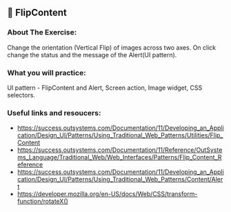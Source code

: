 ## :ledger: FlipContent

### About The Exercise:

Change the orientation (Vertical Flip) of images across two axes. On click change the status and the message of the Alert(UI pattern).

### What you will practice:

UI pattern - FlipContent and Alert, Screen action, Image widget, CSS selectors.

### Useful links and resoucers:

- https://success.outsystems.com/Documentation/11/Developing_an_Application/Design_UI/Patterns/Using_Traditional_Web_Patterns/Utilities/Flip_Content
- https://success.outsystems.com/Documentation/11/Reference/OutSystems_Language/Traditional_Web/Web_Interfaces/Patterns/Flip_Content_Reference
- https://success.outsystems.com/Documentation/11/Developing_an_Application/Design_UI/Patterns/Using_Traditional_Web_Patterns/Content/Alert
- https://developer.mozilla.org/en-US/docs/Web/CSS/transform-function/rotateX()
